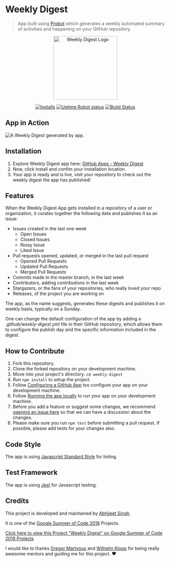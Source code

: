 
# Weekly Digest

> App built using [Probot](https://probot.github.io/) which generates a weekly automated summary of activities and happening on your GitHub repository.

<p align=center><a href="https://github.com/probot/weekly-digest/blob/master/extras"><img src="extras/logo/logo.PNG" alt="Weekly Digest Logo" width="200" height="200"></a></p>
<p align="center">
  <a href="https://github.com/apps/weekly-digest" rel="nofollow"><img alt="Installs" src="https://img.shields.io/badge/dynamic/json.svg?label=installs&url=https%3A%2F%2Fweekly-digest.glitch.me%2Fprobot%2Fstats&query=%24.installations&colorB=2196F3&suffix=%2B&style=for-the-badge"></a>
  <a href="https://stats.uptimerobot.com/3w1lJhvrB" rel="nofollow"><img src="https://img.shields.io/uptimerobot/status/m780591528-982504ad15545b5832fe971a.svg?style=for-the-badge" alt="Uptime Robot status"></a>
  <a href="https://travis-ci.org/probot/weekly-digest" rel="nofollow"><img src="https://img.shields.io/travis/probot/weekly-digest.svg?style=for-the-badge" alt="Build Status"></a>
</p>


## App in Action

![A Weekly Digest generated by app.](https://user-images.githubusercontent.com/20141002/41304450-d2bc9234-6e8d-11e8-965d-649ed2d04651.gif)

## Installation

1. Explore Weekly Digest app here: [GitHub Apps - Weekly Digest](https://github.com/apps/weekly-digest)
2. Now, click install and confim your installation location.
3. Your app is ready and is live, visit your repository to check out the weekly digest the app has published!

## Features

When the Weekly Digest App gets installed in a repository of a user or organization, it curates together the following data and publishes it as an issue:

- Issues created in the last one week
  - Open Issues
  - Closed Issues
  - Noisy Issue
  - Liked Issue
- Pull requests opened, updated, or merged in the last pull request
  - Opened Pull Requests
  - Updated Pull Requests
  - Merged Pull Requests
- Commits made in the master branch, in the last week
- Contributors, adding contributions in the last week
- Stargazers, or the fans of your repositories, who really loved your repo
- Releases, of the project you are working on

The app, as the name suggests, generates these digests and publishes it on weekly basis, typically on a Sunday. 

One can change the default configuration of the app by adding a _.github/weekly-digest.yml_ file in their GitHub repository, which allows them to configure the publish day and the specific information included in the digest.

## How to Contribute
1. Fork this repository.
2. Clone the forked repository on your development machine.
3. Move into your project's directory: `cd weekly-digest`
4. Run `npm install` to setup the project.
5. Follow [Configuring a GitHub App](https://probot.github.io/docs/development/#configuring-a-github-app) too configure your app on your development machine.
6. Follow [Running the app locally](https://probot.github.io/docs/development/#running-the-app-locally) to run your app on your development machine.
7. Before you add a feature or suggest some changes, we recommend [opening an issue here](https://github.com/probot/weekly-digest/issues/new) so that we can have a discussion about the changes.
8. Please make sure you run `npm test` before submitting a pull request. If possible, please add tests for your changes also.

## Code Style
The app is using [Javascript Standard Style](https://standardjs.com/) for linting.

## Test Framework
The app is using [Jest](https://jestjs.io/) for Javascript testing.

## Credits
This project is developed and maintained by [Abhijeet Singh](https://github.com/abhijeetps).

It is one of the [Google Summer of Code 2018](https://summerofcode.withgoogle.com/) Projects. 

[Click here to view this Project \"Weekly Digest\" on Google Summer of Code 2018 Projects](https://summerofcode.withgoogle.com/projects/#5611987044663296)

I would like to thanks [Gregor Martynus](https://github.com/gr2m) and [Wilhelm Klopp](https://github.com/wilhelmklopp) for being really awesome mentors and guiding me for this project. :heart:

